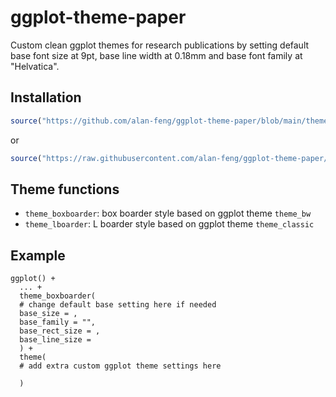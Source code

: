 # ggplot-theme-paper
Custom clean ggplot themes for research publications by setting default base font size at 9pt, base line width at 0.18mm and base font family at "Helvatica".

## Installation
```r
source("https://github.com/alan-feng/ggplot-theme-paper/blob/main/theme4paper.R?raw=TRUE")
```
or 
```r
source("https://raw.githubusercontent.com/alan-feng/ggplot-theme-paper/main/theme4paper.R")
```

## Theme functions
- `theme_boxboarder`: box boarder style based on ggplot theme `theme_bw`
- `theme_lboarder`: L boarder style based on ggplot theme `theme_classic`

## Example
```
ggplot() +
  ... +
  theme_boxboarder(
  # change default base setting here if needed
  base_size = ,
  base_family = "",
  base_rect_size = ,
  base_line_size =
  ) +
  theme(
  # add extra custom ggplot theme settings here
  
  )
```
